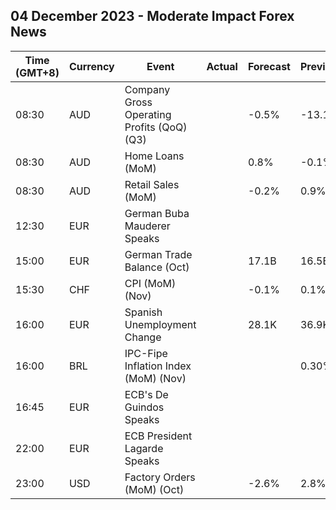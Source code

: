 ## 04 December 2023 - Moderate Impact Forex News

| Time (GMT+8) | Currency | Event | Actual | Forecast | Previous |
|------|----------|-------|--------|----------|----------|
| 08:30 | AUD | Company Gross Operating Profits (QoQ) (Q3) |  | -0.5% | -13.1% |
| 08:30 | AUD | Home Loans (MoM) |  | 0.8% | -0.1% |
| 08:30 | AUD | Retail Sales (MoM) |  | -0.2% | 0.9% |
| 12:30 | EUR | German Buba Mauderer Speaks |  |  |  |
| 15:00 | EUR | German Trade Balance (Oct) |  | 17.1B | 16.5B |
| 15:30 | CHF | CPI (MoM) (Nov) |  | -0.1% | 0.1% |
| 16:00 | EUR | Spanish Unemployment Change |  | 28.1K | 36.9K |
| 16:00 | BRL | IPC-Fipe Inflation Index (MoM) (Nov) |  |  | 0.30% |
| 16:45 | EUR | ECB's De Guindos Speaks |  |  |  |
| 22:00 | EUR | ECB President Lagarde Speaks |  |  |  |
| 23:00 | USD | Factory Orders (MoM) (Oct) |  | -2.6% | 2.8% |
